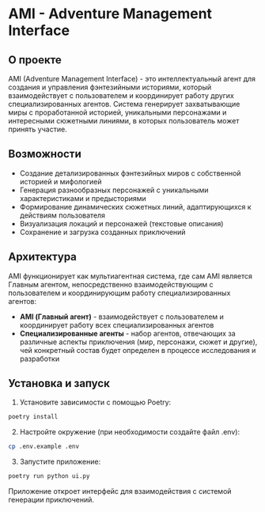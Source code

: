 # AMI - Adventure Management Interface

## О проекте

AMI (Adventure Management Interface) - это интеллектуальный агент для создания и управления фэнтезийными историями, который взаимодействует с пользователем и координирует работу других специализированных агентов. Система генерирует захватывающие миры с проработанной историей, уникальными персонажами и интересными сюжетными линиями, в которых пользователь может принять участие.

## Возможности

- Создание детализированных фэнтезийных миров с собственной историей и мифологией
- Генерация разнообразных персонажей с уникальными характеристиками и предысториями
- Формирование динамических сюжетных линий, адаптирующихся к действиям пользователя
- Визуализация локаций и персонажей (текстовые описания)
- Сохранение и загрузка созданных приключений

## Архитектура

AMI функционирует как мультиагентная система, где сам AMI является Главным агентом, непосредственно взаимодействующим с пользователем и координирующим работу специализированных агентов:

- **AMI (Главный агент)** - взаимодействует с пользователем и координирует работу всех специализированных агентов
- **Специализированные агенты** - набор агентов, отвечающих за различные аспекты приключения (мир, персонажи, сюжет и другие), чей конкретный состав будет определен в процессе исследования и разработки

## Установка и запуск

1. Установите зависимости с помощью Poetry:
```bash
poetry install
```

2. Настройте окружение (при необходимости создайте файл .env):
```bash
cp .env.example .env
```

3. Запустите приложение:
```bash
poetry run python ui.py
```

Приложение откроет интерфейс для взаимодействия с системой генерации приключений.
